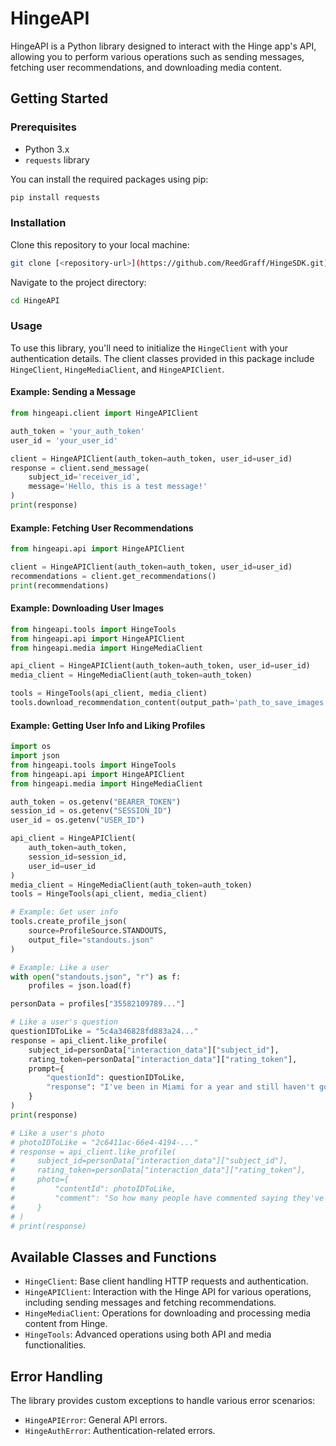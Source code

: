 # HingeAPI

HingeAPI is a Python library designed to interact with the Hinge app's API, allowing you to perform various operations such as sending messages, fetching user recommendations, and downloading media content.

## Getting Started

### Prerequisites

- Python 3.x
- `requests` library

You can install the required packages using pip:

```bash
pip install requests
```

### Installation

Clone this repository to your local machine:

```bash
git clone [<repository-url>](https://github.com/ReedGraff/HingeSDK.git)
```

Navigate to the project directory:

```bash
cd HingeAPI
```

### Usage

To use this library, you'll need to initialize the `HingeClient` with your authentication details. The client classes provided in this package include `HingeClient`, `HingeMediaClient`, and `HingeAPIClient`.

#### Example: Sending a Message

```python
from hingeapi.client import HingeAPIClient

auth_token = 'your_auth_token'
user_id = 'your_user_id'

client = HingeAPIClient(auth_token=auth_token, user_id=user_id)
response = client.send_message(
    subject_id='receiver_id',
    message='Hello, this is a test message!'
)
print(response)
```

#### Example: Fetching User Recommendations

```python
from hingeapi.api import HingeAPIClient

client = HingeAPIClient(auth_token=auth_token, user_id=user_id)
recommendations = client.get_recommendations()
print(recommendations)
```

#### Example: Downloading User Images

```python
from hingeapi.tools import HingeTools
from hingeapi.api import HingeAPIClient
from hingeapi.media import HingeMediaClient

api_client = HingeAPIClient(auth_token=auth_token, user_id=user_id)
media_client = HingeMediaClient(auth_token=auth_token)

tools = HingeTools(api_client, media_client)
tools.download_recommendation_content(output_path='path_to_save_images')
```

#### Example: Getting User Info and Liking Profiles

```python
import os
import json
from hingeapi.tools import HingeTools
from hingeapi.api import HingeAPIClient
from hingeapi.media import HingeMediaClient

auth_token = os.getenv("BEARER_TOKEN")
session_id = os.getenv("SESSION_ID")
user_id = os.getenv("USER_ID")

api_client = HingeAPIClient(
    auth_token=auth_token,
    session_id=session_id,
    user_id=user_id
)
media_client = HingeMediaClient(auth_token=auth_token)
tools = HingeTools(api_client, media_client)

# Example: Get user info
tools.create_profile_json(
    source=ProfileSource.STANDOUTS,
    output_file="standouts.json"
)

# Example: Like a user 
with open("standouts.json", "r") as f:
    profiles = json.load(f)

personData = profiles["35582109789..."]

# Like a user's question
questionIDToLike = "5c4a346828fd883a24..."
response = api_client.like_profile(
    subject_id=personData["interaction_data"]["subject_id"],
    rating_token=personData["interaction_data"]["rating_token"],
    prompt={
        "questionId": questionIDToLike,
        "response": "I've been in Miami for a year and still haven't gone (╥﹏╥)"
    }
)
print(response)

# Like a user's photo
# photoIDToLike = "2c6411ac-66e4-4194-..."
# response = api_client.like_profile(
#     subject_id=personData["interaction_data"]["subject_id"],
#     rating_token=personData["interaction_data"]["rating_token"],
#     photo={
#         "contentId": photoIDToLike,
#         "comment": "So how many people have commented saying they've been here before?"
#     }
# )
# print(response)
```

## Available Classes and Functions

- `HingeClient`: Base client handling HTTP requests and authentication.
- `HingeAPIClient`: Interaction with the Hinge API for various operations, including sending messages and fetching recommendations.
- `HingeMediaClient`: Operations for downloading and processing media content from Hinge.
- `HingeTools`: Advanced operations using both API and media functionalities.

## Error Handling

The library provides custom exceptions to handle various error scenarios:
- `HingeAPIError`: General API errors.
- `HingeAuthError`: Authentication-related errors.

<!--

## License

This project is licensed under the MIT License - see the [LICENSE](LICENSE) file for details.

## Contributing

Please read [CONTRIBUTING](CONTRIBUTING.md) for details on our code of conduct, and the process for submitting pull requests.
-->
